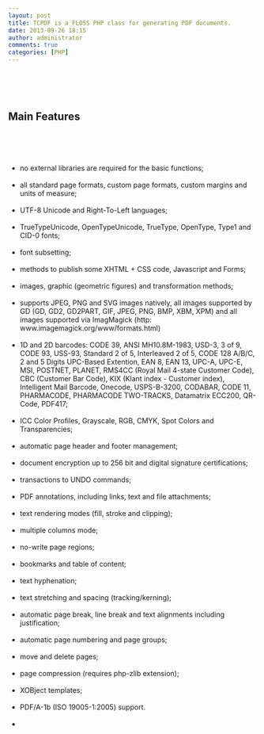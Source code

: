 ```yaml
---
layout: post
title: TCPDF is a FLOSS PHP class for generating PDF documents.
date: 2013-09-26 18:15
author: administrator
comments: true
categories: [PHP]
---
```

<div><br/><div><br/><div><br/><h2>Main Features</h2><br/><div><br/><ul><br/>	<li>no external libraries are required for the basic functions;</li><br/>	<li>all standard page formats, custom page formats, custom margins and units of measure;</li><br/>	<li>UTF-8 Unicode and Right-To-Left languages;</li><br/>	<li>TrueTypeUnicode, OpenTypeUnicode, TrueType, OpenType, Type1 and CID-0 fonts;</li><br/>	<li>font subsetting;</li><br/>	<li>methods to publish some XHTML + CSS code, Javascript and Forms;</li><br/>	<li>images, graphic (geometric figures) and transformation methods;</li><br/>	<li>supports JPEG, PNG and SVG images natively, all images supported by GD (GD, GD2, GD2PART, GIF, JPEG, PNG, BMP, XBM, XPM) and all images supported via ImagMagick (http: www.imagemagick.org/www/formats.html)</li><br/>	<li>1D and 2D barcodes: CODE 39, ANSI MH10.8M-1983, USD-3, 3 of 9, CODE 93, USS-93, Standard 2 of 5, Interleaved 2 of 5, CODE 128 A/B/C, 2 and 5 Digits UPC-Based Extention, EAN 8, EAN 13, UPC-A, UPC-E, MSI, POSTNET, PLANET, RMS4CC (Royal Mail 4-state Customer Code), CBC (Customer Bar Code), KIX (Klant index - Customer index), Intelligent Mail Barcode, Onecode, USPS-B-3200, CODABAR, CODE 11, PHARMACODE, PHARMACODE TWO-TRACKS, Datamatrix ECC200, QR-Code, PDF417;</li><br/>	<li>ICC Color Profiles, Grayscale, RGB, CMYK, Spot Colors and Transparencies;</li><br/>	<li>automatic page header and footer management;</li><br/>	<li>document encryption up to 256 bit and digital signature certifications;</li><br/>	<li>transactions to UNDO commands;</li><br/>	<li>PDF annotations, including links, text and file attachments;</li><br/>	<li>text rendering modes (fill, stroke and clipping);</li><br/>	<li>multiple columns mode;</li><br/>	<li>no-write page regions;</li><br/>	<li>bookmarks and table of content;</li><br/>	<li>text hyphenation;</li><br/>	<li>text stretching and spacing (tracking/kerning);</li><br/>	<li>automatic page break, line break and text alignments including justification;</li><br/>	<li>automatic page numbering and page groups;</li><br/>	<li>move and delete pages;</li><br/>	<li>page compression (requires php-zlib extension);</li><br/>	<li>XOBject templates;</li><br/>	<li>PDF/A-1b (ISO 19005-1:2005) support.</li><br/>	<li></li><br/></ul><br/></div><br/></div><br/></div><br/></div>
